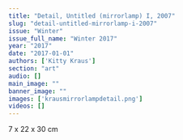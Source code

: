```yaml
---
title: "Detail, Untitled (mirrorlamp) I, 2007"
slug: "detail-untitled-mirrorlamp-i-2007"
issue: "Winter"
issue_full_name: "Winter 2017"
year: "2017"
date: "2017-01-01"
authors: ['Kitty Kraus']
section: "art"
audio: []
main_image: ""
banner_image: ""
images: ['krausmirrorlampdetail.png']
videos: []
---
```

7 x 22 x 30 cm

